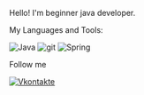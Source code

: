
Hello! I'm beginner java developer.

My Languages and Tools:

![Java](https://img.shields.io/badge/-JAVA-grey?style=for-the-badge&logo=java&logoColor=red)
![git](https://img.shields.io/badge/-git-grey?style=for-the-badge&logo=git&logoColor=red)
![Spring](https://img.shields.io/badge/-Spring-grey?style=for-the-badge&logo=Spring&logoColor=red)


Follow me

[![Vkontakte](https://img.shields.io/badge/-Vk-blue?style=for-the-badge&logo=Vk&logoColor=white)](https://vk.com/sulf8)
